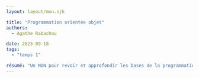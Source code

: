 ```yaml
---
layout: layout/mon.njk

title: "Programmation orientée objet"
authors:
  - Agathe Rabachou

date: 2023-09-18
tags: 
  - "temps 1"

résumé: "Un MON pour revoir et approfondir les bases de la programmation orientée objet"
---
```

